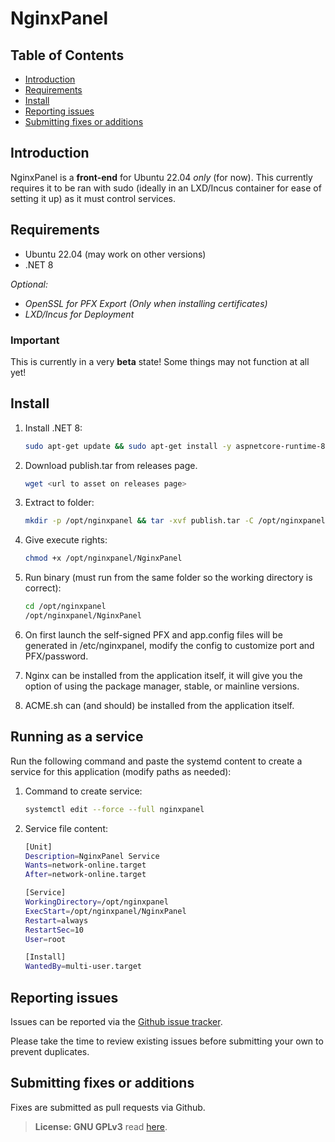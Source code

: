 # NginxPanel

## Table of Contents

* [Introduction](#introduction)
* [Requirements](#requirements)
* [Install](#install)
* [Reporting issues](#reporting-issues)
* [Submitting fixes or additions](#submitting-fixes-or-additions)

## Introduction

NginxPanel is a **front-end** for Ubuntu 22.04 *only* (for now). This currently requires it to be ran with sudo (ideally in an LXD/Incus container for ease of setting it up) as it must control services.

## Requirements

* Ubuntu 22.04 (may work on other versions)
* .NET 8

*Optional:*

* *OpenSSL for PFX Export (Only when installing certificates)*
* *LXD/Incus for Deployment*

### Important

 This is currently in a very **beta** state!  Some things may not function at all yet!

## Install

1. Install .NET 8:

    ```bash
    sudo apt-get update && sudo apt-get install -y aspnetcore-runtime-8.0
    ```

2. Download publish.tar from releases page.

    ```bash
    wget <url to asset on releases page>
    ```

3. Extract to folder:

    ```bash
    mkdir -p /opt/nginxpanel && tar -xvf publish.tar -C /opt/nginxpanel
    ```

4. Give execute rights:

    ```bash
    chmod +x /opt/nginxpanel/NginxPanel
    ```

5. Run binary (must run from the same folder so the working directory is correct):

    ```bash
    cd /opt/nginxpanel
    /opt/nginxpanel/NginxPanel
    ```

6. On first launch the self-signed PFX and app.config files will be generated in /etc/nginxpanel, modify the config to customize port and PFX/password.
7. Nginx can be installed from the application itself, it will give you the option of using the package manager, stable, or mainline versions.
8. ACME.sh can (and should) be installed from the application itself.

## Running as a service

Run the following command and paste the systemd content to create a service for this application (modify paths as needed):

1. Command to create service:

    ```bash
    systemctl edit --force --full nginxpanel
    ```

2. Service file content:

    ```bash
    [Unit]
    Description=NginxPanel Service
    Wants=network-online.target
    After=network-online.target

    [Service]
    WorkingDirectory=/opt/nginxpanel
    ExecStart=/opt/nginxpanel/NginxPanel
    Restart=always
    RestartSec=10
    User=root

    [Install]
    WantedBy=multi-user.target
    ```

## Reporting issues

Issues can be reported via the [Github issue tracker](https://github.com/SoulSeekkor/NginxPanel/issues).

Please take the time to review existing issues before submitting your own to prevent duplicates.

## Submitting fixes or additions

Fixes are submitted as pull requests via Github.

> **License: GNU GPLv3** read [here](https://www.gnu.org/licenses/agpl-3.0.en.html).
